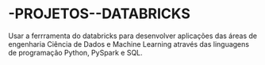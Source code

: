 # -PROJETOS--DATABRICKS
Usar a ferrramenta do databricks para desenvolver aplicações das áreas de engenharia Ciência de Dados e Machine Learning através das linguagens de programação Python, PySpark e SQL.
